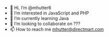 - 👋 Hi, I’m @mhutter6
- 👀 I’m interested in JavaScript and PHP
- 🌱 I’m currently learning Java
- 💞️ I’m looking to collaborate on ???
- 📫 How to reach me mhutter@directmart.com

<!---
mhutter6/mhutter6 is a ✨ special ✨ repository because its `README.md` (this file) appears on your GitHub profile.
You can click the Preview link to take a look at your changes.
--->
